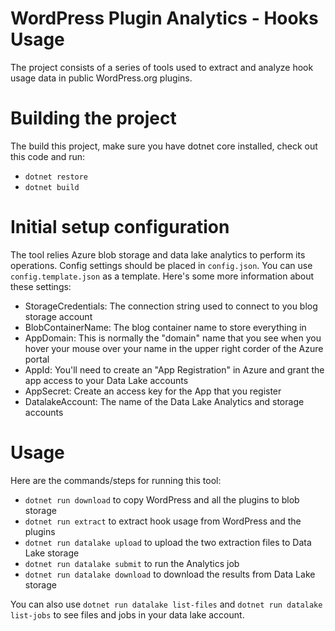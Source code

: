 # WordPress Plugin Analytics - Hooks Usage

The project consists of a series of tools used to extract and analyze hook usage data in public WordPress.org plugins.

# Building the project

The build this project, make sure you have dotnet core installed, check out this code and run:
- `dotnet restore`
- `dotnet build`

# Initial setup configuration

The tool relies Azure blob storage and data lake analytics to perform its operations. 
Config settings should be placed in `config.json`. You can use `config.template.json` as a template. 
Here's some more information about these settings:

- StorageCredentials: The connection string used to connect to you blog storage account
- BlobContainerName: The blog container name to store everything in
- AppDomain: This is normally the "domain" name that you see when you hover your mouse over your name in the upper right corder of the Azure portal
- AppId: You'll need to create an "App Registration" in Azure and grant the app access to your Data Lake accounts
- AppSecret: Create an access key for the App that you register
- DatalakeAccount:  The name of the Data Lake Analytics and storage accounts

# Usage

Here are the commands/steps for running this tool:

- `dotnet run download` to copy WordPress and all the plugins to blob storage
- `dotnet run extract` to extract hook usage from WordPress and the plugins
- `dotnet run datalake upload` to upload the two extraction files to Data Lake storage
- `dotnet run datalake submit` to run the Analytics job
- `dotnet run datalake download` to download the results from Data Lake storage

You can also use `dotnet run datalake list-files` and `dotnet run datalake list-jobs` to see files and jobs in your data lake account.
